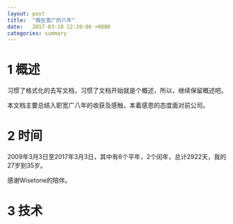 ```yaml
---
layout: post
title:  "我在宽广的八年"
date:   2017-03-10 12:20:06 +0800
categories: summary
---
```


# 1 概述
习惯了格式化的去写文档，习惯了文档开始就是个概述，所以，继续保留概述吧。

本文档主要总结入职宽广八年的收获及感触，本着感恩的态度面对前公司。

# 2 时间
2009年3月3日至2017年3月3日，其中有6个平年，2个闰年，总计2922天，我的27岁到35岁。

感谢Wisetone的陪伴。

# 3 技术
